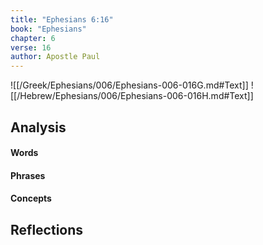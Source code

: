 ```yaml
---
title: "Ephesians 6:16"
book: "Ephesians"
chapter: 6
verse: 16
author: Apostle Paul
---
```

![[/Greek/Ephesians/006/Ephesians-006-016G.md#Text]]
![[/Hebrew/Ephesians/006/Ephesians-006-016H.md#Text]]

## Analysis

#### Words

#### Phrases

#### Concepts

## Reflections
